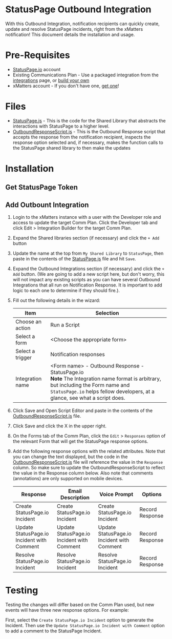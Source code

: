 # StatusPage Outbound Integration
With this Outbound Integration, notification recipients can quickly create, update and resolve StatusPage incidents, right from the xMatters notification! This document details the installation and usage. 

# Pre-Requisites
* [StatusPage.io](https://www.statuspage.io/) account
* Existing Communications Plan - Use a packaged integration from the [integrations](https://www.xmatters.com/integrations) page, or [build your own](https://support.xmatters.com/hc/en-us/articles/202396229) 
* xMatters account - If you don't have one, [get one](https://www.xmatters.com)! 

# Files
* [StatusPage.js](StatusPage.js) - This is the code for the Shared Library that abstracts the interactions with StatusPage to a higher level. 
* [OutboundResponseScript.js](OutboundResponseScript.js) - This is the Outbound Response script that accepts the response from the notification recipient, inspects the response option selected and, if necessary, makes the function calls to the StatusPage shared library to then make the updates 

# Installation
## Get StatusPage Token

## Add Outbount Integration
1. Login to the xMatters instance with a user with the Developer role and access to update the target Comm Plan. Click the Developer tab and click Edit > Integration Builder for the target Comm Plan. 
2. Expand the Shared libraries section (if necessary) and click the `+ Add` button
3. Update the name at the top from `My Shared Library` to `StatusPage`, then paste in the contents of the [StatusPage.js](StatusPage.js) file and hit `Save`.
4. Expand the Outbound Integrations section (if necessary) and click the `+ Add` button. (We are going to add a new script here, but don't worry, this will not impact any existing scripts as you can have several Outbound Integrations that all run on Notification Response. It is important to add logic to each one to determine if they should fire.). 
5. Fill out the following details in the wizard:

   | Item | Selection |
   | ---- | ---- |
   | Choose an action | Run a Script |
   | Select a form    | \<Choose the appropriate form> |
   | Select a trigger | Notification responses |
   | Integration name | \<Form name> - Outbound Response - StatusPage.io <br/> **Note** The Integration name format is arbitrary, but including the Form name and `StatusPage.io` helps fellow developers, at a glance, see what a script does. |
6. Click Save and Open Script Editor and paste in the contents of the [OutboundResponseScript.js](OutboundResponseScript.js) file. 
7. Click Save and click the X in the upper right. 
6. On the Forms tab of the Comm Plan, click the `Edit` > `Responses` option of the relevant Form that will get the StatusPage response options. 
7. Add the following response options with the related attributes. Note that you can change the text displayed, but the code in the [OutboundResponseScript.js](OutboundResponseScript.js) file will reference the value in the `Response` column. So make sure to update the OutboundResponseScript to reflect the value in the Response column below. Also note that comments (annotations) are only supported on mobile devices. 

   | Response | Email Description | Voice Prompt | Options  |
   | -------- | ----------------- | ------------ | -------- |
   | Create StatusPage.io Incident               | Create StatusPage.io Incident               | Create StatusPage.io Incident  | Record Response |
   | Update StatusPage.io Incident with Comment  | Update StatusPage.io Incident with Comment  | Update StatusPage.io Incident with Comment | Record Response |
   | Resolve StatusPage.io Incident              | Resolve StatusPage.io Incident | Resolve StatusPage.io Incident | Record Response |


# Testing

Testing the changes will differ based on the Comm Plan used, but new events will have three new response options. For example:

First, select the `Create StatusPage.io Incident` option to generate the Incident. Then use the `Update StatusPage.io Incident with Comment` option to add a comment to the StatusPage Incident. 
